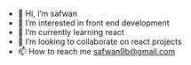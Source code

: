 - 👋 Hi, I’m safwan
- 👀 I’m interested in front end development
- 🌱 I’m currently learning react
- 💞️ I’m looking to collaborate on react projects
- 📫 How to reach me safwan9b@gmail.com


